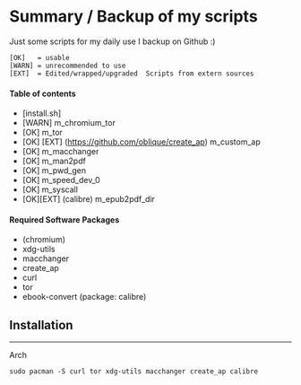 # Summary / Backup of my scripts #

Just some scripts for my daily use I backup on Github :)

	[OK]   = usable
	[WARN] = unrecommended to use 
	[EXT]  = Edited/wrapped/upgraded  Scripts from extern sources

#### Table of contents

* [install.sh] 
* [WARN] m_chromium_tor
* [OK] m_tor
* [OK] [EXT] (https://github.com/oblique/create_ap) m_custom_ap	
* [OK] m_macchanger     
* [OK] m_man2pdf	   
* [OK] m_pwd_gen	   	
* [OK] m_speed_dev_0    
* [OK] m_syscall
* [OK][EXT] (calibre) m_epub2pdf_dir

#### Required Software Packages

* (chromium)
* xdg-utils
* macchanger
* create_ap
* curl
* tor
* ebook-convert (package: calibre)

## Installation
---
Arch
```
sudo pacman -S curl tor xdg-utils macchanger create_ap calibre
```
